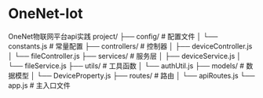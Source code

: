 # OneNet-Iot
OneNet物联网平台api实践
  project/
  ├── config/               # 配置文件
  │   └── constants.js      # 常量配置
  ├── controllers/          # 控制器
  │   ├── deviceController.js
  │   └── fileController.js
  ├── services/             # 服务层
  │   ├── deviceService.js
  │   └── fileService.js
  ├── utils/                # 工具函数
  │   └── authUtil.js
  ├── models/               # 数据模型
  │   └── DeviceProperty.js
  ├── routes/               # 路由
  │   └── apiRoutes.js
  └── app.js                # 主入口文件
